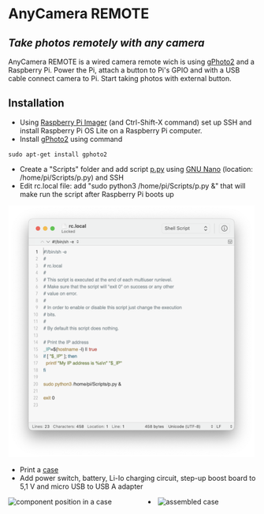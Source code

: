 # AnyCamera REMOTE
## _Take photos remotely with any camera_

AnyCamera REMOTE is a wired camera remote wich is using [gPhoto2] and a Raspberry Pi. Power the Pi, attach a button to Pi's GPIO and with a USB cable connect camera to Pi. Start taking photos with external button.  

## Installation

- Using [Raspberry Pi Imager] (and Ctrl-Shift-X command) set up SSH and install Raspberry Pi OS Lite on a Raspberry Pi computer.
- Install [gPhoto2] using command 
```
sudo apt-get install gphoto2
```
- Create a "Scripts" folder and add script [p.py] using [GNU Nano] (location: /home/pi/Scripts/p.py) and SSH
- Edit rc.local file: add "sudo python3 /home/pi/Scripts/p.py &" that will make run the script after Raspberry Pi boots up

<img src="https://github.com/Kub1V/AnyCamera-REMOTE/blob/main/Images/rclocal_image.png?raw=true" alt="rc.local file opened in text editor" width="500"/>

- Print a [case]
- Add power switch, battery, Li-Io charging circuit, step-up boost board to 5,1 V and micro USB to USB A adapter

<img src="https://github.com/Kub1V/AnyCamera-REMOTE/blob/main/Images/img_2.jpg?raw=true" alt="component position in a case" width="300" align="left"/>
<img src="https://github.com/Kub1V/AnyCamera-REMOTE/blob/main/Images/img_1.jpg?raw=true" alt="assembled case" width="200" align="right"/>

- 


[gPhoto2]: <http://gphoto.org>
[Raspberry Pi Imager]: <https://www.raspberrypi.com/software/>
[p.py]: <https://github.com/Kub1V/AnyCamera-REMOTE/blob/main/Code/p.py>
[GNU Nano]: <https://www.nano-editor.org>
[case]: <https://www.prusaprinters.org/cs/prints/153947-box-for-raspberry-pi-zero-battery-and-buttons/files>